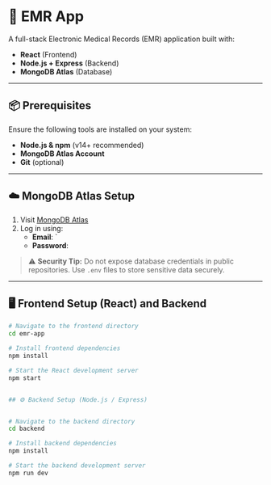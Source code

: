 # 🏥 EMR App

A full-stack Electronic Medical Records (EMR) application built with:

- **React** (Frontend)
- **Node.js + Express** (Backend)
- **MongoDB Atlas** (Database)

---

## 📦 Prerequisites

Ensure the following tools are installed on your system:

- **Node.js & npm** (v14+ recommended)
- **MongoDB Atlas Account**
- **Git** (optional)

---

## ☁️ MongoDB Atlas Setup

1. Visit [MongoDB Atlas](https://cloud.mongodb.com/)
2. Log in using:
   - **Email**: `
   - **Password**: 

> ⚠️ **Security Tip:** Do not expose database credentials in public repositories. Use `.env` files to store sensitive data securely.

---

## 🖥️ Frontend Setup (React) and Backend 

```bash
# Navigate to the frontend directory
cd emr-app

# Install frontend dependencies
npm install

# Start the React development server
npm start


## ⚙️ Backend Setup (Node.js / Express)


# Navigate to the backend directory
cd backend

# Install backend dependencies
npm install

# Start the backend development server
npm run dev
